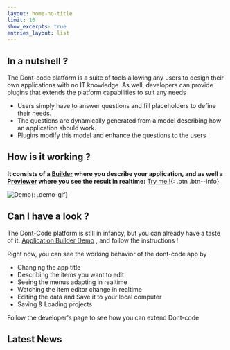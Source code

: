 ```yaml
---
layout: home-no-title
limit: 10
show_excerpts: true
entries_layout: list
---
```


## In a nutshell ?
The Dont-code platform is a suite of tools allowing any users to design their own applications with no IT knowledge.
As well, developers can provide plugins that extends the platform capabilities to suit any needs

- Users simply have to answer questions and fill placeholders to define their needs.
- The questions are dynamically generated from a model describing how an application should work.
- Plugins modify this model and enhance the questions to the users

## How is it working ?
**It consists of a [Builder](https://dont-code.net/ide-ui) where you describe your application, and as well a [Previewer](https://dont-code.net/preview-ui) where you see the result in realtime:**
[Try me !](https://dont-code.net/ide-ui){: .btn .btn--info}

![Demo](assets/dont-code-task-manager.gif){: .demo-gif}

## Can I have a look ?
The Dont-Code platform is still in infancy, but you can already have a taste of it.
[Application Builder Demo](https://dont-code.net/ide-ui)
, and follow the instructions !

Right now, you can see the working behavior of the dont-code app by
- Changing the app title
- Describing the items you want to edit
- Seeing the menus adapting in realtime
- Watching the item editor change in realtime
- Editing the data and Save it to your local computer
- Saving & Loading projects

Follow the developer's page to see how you can extend Dont-code

## Latest News
